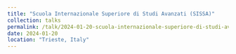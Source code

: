 ```yaml
---
title: "Scuola Internazionale Superiore di Studi Avanzati (SISSA)"
collection: talks
permalink: /talk/2024-01-20-scuola-internazionale-superiore-di-studi-avanzati-(sissa)
date: 2024-01-20
location: "Trieste, Italy"
---
```

